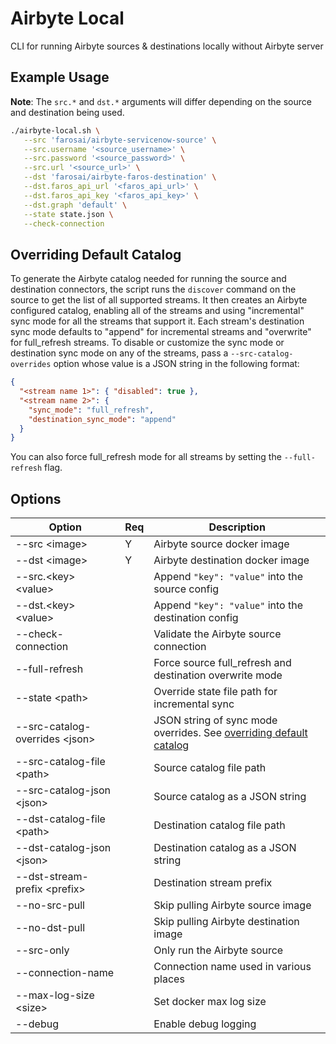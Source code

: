 # Airbyte Local

CLI for running Airbyte sources & destinations locally without Airbyte server

## Example Usage

**Note**: The `src.*` and `dst.*` arguments will differ depending on the source and destination being used.

```sh
./airbyte-local.sh \
   --src 'farosai/airbyte-servicenow-source' \
   --src.username '<source_username>' \
   --src.password '<source_password>' \
   --src.url '<source_url>' \
   --dst 'farosai/airbyte-faros-destination' \
   --dst.faros_api_url '<faros_api_url>' \
   --dst.faros_api_key '<faros_api_key>' \
   --dst.graph 'default' \
   --state state.json \
   --check-connection
```

## Overriding Default Catalog

To generate the Airbyte catalog needed for running the source and destination
connectors, the script runs the `discover` command on the source to get the list
of all supported streams. It then creates an Airbyte configured catalog,
enabling all of the streams and using "incremental" sync mode for all the
streams that support it. Each stream's destination sync mode defaults to
"append" for incremental streams and "overwrite" for full_refresh streams. To
disable or customize the sync mode or destination sync mode on any of the
streams, pass a `--src-catalog-overrides` option whose value is a JSON string in
the following format:

```json
{
  "<stream name 1>": { "disabled": true },
  "<stream name 2>": {
    "sync_mode": "full_refresh",
    "destination_sync_mode": "append"
  }
}
```

You can also force full_refresh mode for all streams by setting the
`--full-refresh` flag.

## Options

| Option                           | Req | Description                                                                                       |
| -------------------------------- | --- | ------------------------------------------------------------------------------------------------- |
| --src \<image\>                  | Y   | Airbyte source docker image                                                                       |
| --dst \<image\>                  | Y   | Airbyte destination docker image                                                                  |
| --src.\<key\> \<value\>          |     | Append `"key": "value"` into the source config                                                    |
| --dst.\<key\> \<value\>          |     | Append `"key": "value"` into the destination config                                               |
| --check-connection               |     | Validate the Airbyte source connection                                                            |
| --full-refresh                   |     | Force source full_refresh and destination overwrite mode                                          |
| --state \<path\>                 |     | Override state file path for incremental sync                                                     |
| --src-catalog-overrides \<json\> |     | JSON string of sync mode overrides. See [overriding default catalog](#overriding-default-catalog) |
| --src-catalog-file \<path\>      |     | Source catalog file path                                                                          |
| --src-catalog-json \<json\>      |     | Source catalog as a JSON string                                                                   |
| --dst-catalog-file \<path\>      |     | Destination catalog file path                                                                     |
| --dst-catalog-json \<json\>      |     | Destination catalog as a JSON string                                                              |
| --dst-stream-prefix \<prefix\>   |     | Destination stream prefix                                                                         |
| --no-src-pull                    |     | Skip pulling Airbyte source image                                                                 |
| --no-dst-pull                    |     | Skip pulling Airbyte destination image                                                            |
| --src-only                       |     | Only run the Airbyte source                                                                       |
| --connection-name                |     | Connection name used in various places                                                            |
| --max-log-size \<size\>          |     | Set docker max log size                                                                           |
| --debug                          |     | Enable debug logging                                                                              |
